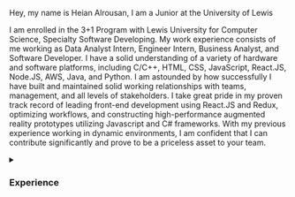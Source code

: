 <section id="info">
<p>Hey, my name is Heian Alrousan, I am a Junior at the University of Lewis</p>
<p>I am enrolled in the 3+1 Program with Lewis University for Computer Science, Specialty Software Developing. My work experience consists of me working as Data Analyst Intern, Engineer Intern, Business Analyst, and Software Developer. I have a solid understanding of a variety of hardware and software platforms, including C/C++, HTML, CSS, JavaScript, React.JS, Node.JS, AWS, Java, and Python. I am astounded by how successfully I have built and maintained solid working relationships with teams, management, and all levels of stakeholders. I take great pride in my proven track record of leading front-end development using React.JS and Redux, optimizing workflows, and constructing high-performance augmented reality prototypes utilizing Javascript and C# frameworks. With my previous experience working in dynamic environments, I am confident that I can contribute significantly and prove to be a priceless asset to your team.</p>
 </section>    
 
<details>
 <summary><h3>Experience</h3></summary>
<h3>IT Software Development Internship, Data Glacier – Illinois, United States </h3>
<ul style="list-style-type:square">
<li>Researched, diagnosed & resolved a variety of technical issues to ensure optimal software performance</li> 
<li>Developed new software applications & provided necessary fixes to improve overall system functionality</li> 
<li>Collaborated with cross-functional teams to examine, test, and troubleshoot code and software patches</li> 
</ul>
    
<h3>Junior IT Business Analyst, Target – Illinois, United States</h3>
<ul style="list-style-type:square">
<li>Constructed Jira tickets For Engineers when defects were Recognized and Ensured their Completion</li> 
<li>Performed Gap analysis to outline the present state and ideal future state for POS Software</li> 
<li>Gathered specific project requirements from AWS, A2A, REST APIs and organized them into user stories</li> 
<li>Compiled project requirements for the ongoing update of the Point-of-Sale Application</li> 
<li>Conducted Daily Stand-up meetings to Facilitate Team Coordination and Cohesion</li> 
<li>Created Detailed UML diagrams, succinctly illustrating necessary Point-of-Sale Tool behavior</li> 
<li>Developed interactive Tableau dashboards & visualizations in Tableau for stakeholders</li> 

</ul>
<h3>Data Analyst & Engineering Internship, 4HD Consultants – Illinois, United States</h3>
<ul style="list-style-type:square">
<li>Created business reports for clients & employees to represent quantitative data in an effective manner</li> 
<li>Effectively Communicated with project managers and engineers ensuring professional responses</li> 
<li>Ensured timely completion of company projects by performing tasks and resolving any issues that arose</li> 
<li>Resolved challenging database issues such as distributed systems, query optimization, and web services</li> 
 </ul>

 <br>
 <h3> My Programming Lanugages:</h3>
<img align="left" alt="Java" width="30px" style="padding-right:10px;" src="https://cdn.jsdelivr.net/gh/devicons/devicon/icons/java/java-original.svg"/>
<img align="left" alt="Spring" width="30px" style="padding-right:10px;" src="https://cdn.jsdelivr.net/gh/devicons/devicon/icons/spring/spring-original.svg" />
<img align="left" alt="TypeScript" width="30px" style="padding-right:10px;" src="https://cdn.jsdelivr.net/gh/devicons/devicon/icons/typescript/typescript-plain.svg" />
<img align="left" alt="Angular" width="30px" style="padding-right:10px;" src="https://cdn.jsdelivr.net/gh/devicons/devicon/icons/angularjs/angularjs-plain.svg" />
<img align="left" alt="Git" width="30px" style="padding-right:10px;" src="https://cdn.jsdelivr.net/gh/devicons/devicon/icons/git/git-original.svg" />
<img align="left" alt="Linux" width="30px" style="padding-right:10px;" src="https://cdn.jsdelivr.net/gh/devicons/devicon/icons/linux/linux-original.svg" />
<img align="left" alt="HTML" width="30px" style="padding-right:10px;" src="https://cdn.jsdelivr.net/gh/devicons/devicon/icons/html5/html5-plain.svg" />
<img align="left" alt="CSS" width="30px" style="padding-right:10px;" src="https://cdn.jsdelivr.net/gh/devicons/devicon/icons/css3/css3-plain.svg" />
<img align="left" alt="JavaScript" width="30px" style="padding-right:10px;" src="https://cdn.jsdelivr.net/gh/devicons/devicon/icons/javascript/javascript-plain.svg" />
<img align="left" alt="React" width="30px" style="padding-right:10px;" src="https://cdn.jsdelivr.net/gh/devicons/devicon/icons/react/react-original.svg" />
<img align="left" alt="NodeJS" width="30px" style="padding-right:10px;" src="https://cdn.jsdelivr.net/gh/devicons/devicon/icons/nodejs/nodejs-original.svg" />
<img align="left" alt="Python" width="30px" style="padding-right:10px;" src="https://cdn.jsdelivr.net/gh/devicons/devicon/icons/python/python-plain.svg" />
<img align="left" alt="C++" width="30px" style="padding-right:10px;" src="https://cdn.jsdelivr.net/gh/devicons/devicon/icons/cplusplus/cplusplus-line.svg" />
<img align="left" alt="GitHub" width="30px" style="padding-right:10px;" src="https://cdn.jsdelivr.net/gh/devicons/devicon/icons/github/github-original.svg" />
<br />
